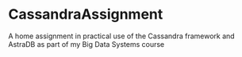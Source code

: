# CassandraAssignment
A home assignment in practical use of the Cassandra framework and AstraDB as part of my Big Data Systems course
